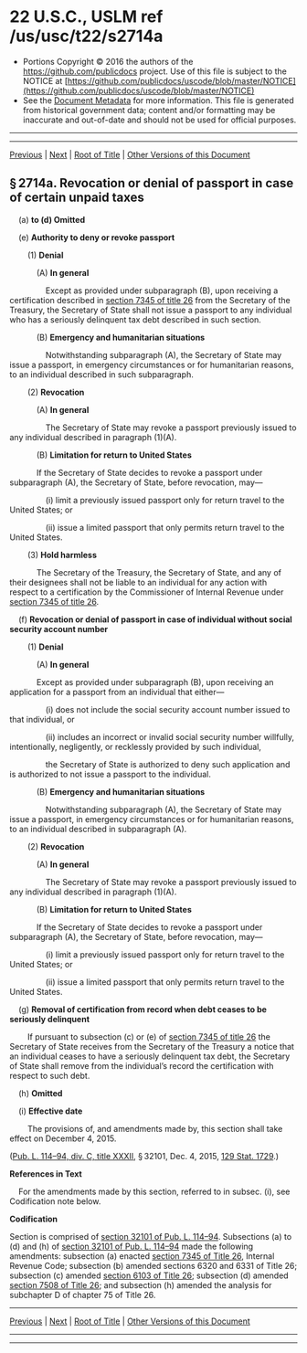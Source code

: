 ---
---

# 22 U.S.C., USLM ref /us/usc/t22/s2714a

* Portions Copyright © 2016 the authors of the https://github.com/publicdocs project.
  Use of this file is subject to the NOTICE at [https://github.com/publicdocs/uscode/blob/master/NOTICE](https://github.com/publicdocs/uscode/blob/master/NOTICE)
* See the [Document Metadata](././../../../..//README.md) for more information.
  This file is generated from historical government data; content and/or formatting may be inaccurate and out-of-date and should not be used for official purposes.

----------
----------

[Previous](./../../../..//us/usc/t22/ch38/m__us_usc_t22_s2714.md) | [Next](./../../../..//us/usc/t22/ch38/m__us_usc_t22_s2715.md) | [Root of Title](./../../../../) | [Other Versions of this Document](https://publicdocs.github.io/go/links?ns=uslm&ref=%2Fus%2Fusc%2Ft22%2Fs2714a)

## § 2714a. Revocation or denial of passport in case of certain unpaid taxes

    (a) __to (d) Omitted__ 

    (e) __Authority to deny or revoke passport__ 

        (1) __Denial__ 

            (A) __In general__ 

                Except as provided under subparagraph (B), upon receiving a certification described in [section 7345 of title 26][/us/usc/t26/s7345] from the Secretary of the Treasury, the Secretary of State shall not issue a passport to any individual who has a seriously delinquent tax debt described in such section.

            (B) __Emergency and humanitarian situations__ 

                Notwithstanding subparagraph (A), the Secretary of State may issue a passport, in emergency circumstances or for humanitarian reasons, to an individual described in such subparagraph.

        (2) __Revocation__ 

            (A) __In general__ 

                The Secretary of State may revoke a passport previously issued to any individual described in paragraph (1)(A).

            (B) __Limitation for return to United States__ 

            If the Secretary of State decides to revoke a passport under subparagraph (A), the Secretary of State, before revocation, may—

                (i) limit a previously issued passport only for return travel to the United States; or

                (ii) issue a limited passport that only permits return travel to the United States.

        (3) __Hold harmless__ 

            The Secretary of the Treasury, the Secretary of State, and any of their designees shall not be liable to an individual for any action with respect to a certification by the Commissioner of Internal Revenue under [section 7345 of title 26][/us/usc/t26/s7345].

    (f) __Revocation or denial of passport in case of individual without social security account number__ 

        (1) __Denial__ 

            (A) __In general__ 

            Except as provided under subparagraph (B), upon receiving an application for a passport from an individual that either—

                (i) does not include the social security account number issued to that individual, or

                (ii) includes an incorrect or invalid social security number willfully, intentionally, negligently, or recklessly provided by such individual,

                the Secretary of State is authorized to deny such application and is authorized to not issue a passport to the individual.

            (B) __Emergency and humanitarian situations__ 

                Notwithstanding subparagraph (A), the Secretary of State may issue a passport, in emergency circumstances or for humanitarian reasons, to an individual described in subparagraph (A).

        (2) __Revocation__ 

            (A) __In general__ 

                The Secretary of State may revoke a passport previously issued to any individual described in paragraph (1)(A).

            (B) __Limitation for return to United States__ 

            If the Secretary of State decides to revoke a passport under subparagraph (A), the Secretary of State, before revocation, may—

                (i) limit a previously issued passport only for return travel to the United States; or

                (ii) issue a limited passport that only permits return travel to the United States.

    (g) __Removal of certification from record when debt ceases to be seriously delinquent__ 

        If pursuant to subsection (c) or (e) of [section 7345 of title 26][/us/usc/t26/s7345] the Secretary of State receives from the Secretary of the Treasury a notice that an individual ceases to have a seriously delinquent tax debt, the Secretary of State shall remove from the individual’s record the certification with respect to such debt.

    (h) __Omitted__ 

    (i) __Effective date__ 

        The provisions of, and amendments made by, this section shall take effect on December 4, 2015.

([Pub. L. 114–94, div. C, title XXXII][/us/pl/114/94/dC/tXXXII], § 32101, Dec. 4, 2015, [129 Stat. 1729][/us/stat/129/1729].)

 __References in Text__ 

    For the amendments made by this section, referred to in subsec. (i), see Codification note below.

 __Codification__ 

Section is comprised of [section 32101 of Pub. L. 114–94][/us/pl/114/94/s32101]. Subsections (a) to (d) and (h) of [section 32101 of Pub. L. 114–94][/us/pl/114/94/s32101] made the following amendments: subsection (a) enacted [section 7345 of Title 26][/us/usc/t26/s7345], Internal Revenue Code; subsection (b) amended sections 6320 and 6331 of Title 26; subsection (c) amended [section 6103 of Title 26][/us/usc/t26/s6103]; subsection (d) amended [section 7508 of Title 26][/us/usc/t26/s7508]; and subsection (h) amended the analysis for subchapter D of chapter 75 of Title 26.

----------

[Previous](./../../../..//us/usc/t22/ch38/m__us_usc_t22_s2714.md) | [Next](./../../../..//us/usc/t22/ch38/m__us_usc_t22_s2715.md) | [Root of Title](./../../../../) | [Other Versions of this Document](https://publicdocs.github.io/go/links?ns=uslm&ref=%2Fus%2Fusc%2Ft22%2Fs2714a)

----------
----------

[/us/usc/t26/s7345]: https://publicdocs.github.io/go/links?ns=uslm&ref=%2Fus%2Fusc%2Ft26%2Fs7345
[/us/usc/t26/s7345]: https://publicdocs.github.io/go/links?ns=uslm&ref=%2Fus%2Fusc%2Ft26%2Fs7345
[/us/usc/t26/s7345]: https://publicdocs.github.io/go/links?ns=uslm&ref=%2Fus%2Fusc%2Ft26%2Fs7345
[/us/pl/114/94/dC/tXXXII]: https://publicdocs.github.io/go/links?ns=uslm&ref=%2Fus%2Fpl%2F114%2F94%2FdC%2FtXXXII
[/us/stat/129/1729]: https://publicdocs.github.io/go/links?ns=uslm&ref=%2Fus%2Fstat%2F129%2F1729
[/us/pl/114/94/s32101]: https://publicdocs.github.io/go/links?ns=uslm&ref=%2Fus%2Fpl%2F114%2F94%2Fs32101
[/us/pl/114/94/s32101]: https://publicdocs.github.io/go/links?ns=uslm&ref=%2Fus%2Fpl%2F114%2F94%2Fs32101
[/us/usc/t26/s7345]: https://publicdocs.github.io/go/links?ns=uslm&ref=%2Fus%2Fusc%2Ft26%2Fs7345
[/us/usc/t26/s6103]: https://publicdocs.github.io/go/links?ns=uslm&ref=%2Fus%2Fusc%2Ft26%2Fs6103
[/us/usc/t26/s7508]: https://publicdocs.github.io/go/links?ns=uslm&ref=%2Fus%2Fusc%2Ft26%2Fs7508


